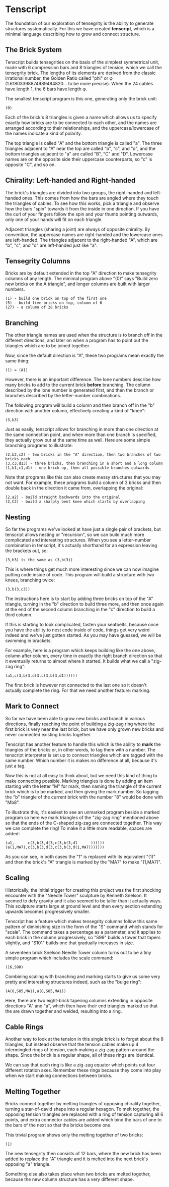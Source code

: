 # Tenscript

The foundation of our exploration of tensegrity is the ability to generate structures systematically. For this we have created **tenscript**, which is a minimal language describing how to grow and connect structure.

## The Brick System

Tenscript builds tensegrities on the basis of the simplest symmetrical unit, made with 6 compression bars and 8 triangles of tension, which we call the tensegrity brick. The lengths of its elements are derived from the classic irrational number, the Golden Ratio called "phi" or &phi; (1.61803398874989484820... to be more precise). When the 24 cables have length 1, the 6 bars have length &phi;.

The smallest tenscript program is this one, generating only the brick unit:

    (0)

Each of the brick's 8 triangles is given a name which allows us to specify exactly how bricks are to be connected to each other, and the names are arranged  according to their relationships, and the uppercase/lowercase of the names indicate a kind of polarity.

The top triangle is called "A" and the bottom triangle is called "a". The three triangles adjacent to "A" near the top are called "b", "c", and "d", and the bottom triangles adjacent to "a" are called "B", "C" and "D". Lowercase names are on the opposite side their uppercase counterparts, so "c" is opposite "C", and so on.

## Chirality: Left-handed and Right-handed

The brick's triangles are divided into two groups, the right-handed and left-handed ones. This comes from how the bars are angled where they touch the triangles of cables. To see how this works, pick a triangle and observe how the bars "spin" towards it from the inside in one direction. If you have the curl of your fingers follow the spin and your thumb pointing outwards, only one of your hands will fit on each triangle.

Adjacent triangles (sharing a joint) are always of opposite chirality. By convention, the uppercase names are right-handed and the lowercase ones are left-handed. The triangles adjacent to the right-handed "A", which are "b", "c", and "d" are left-handed just like "a".

## Tensegrity Columns

Bricks are by default extended in the top "A" direction to make tensegrity columns of any length. The minimal program above "(0)" says "Build zero new bricks on the A triangle", and longer columns are built with larger numbers.

    (1) - build one brick on top of the first one
    (5) - build five bricks on top, column of 6
    (27) - a column of 28 bricks

## Branching

The other triangle names are used when the structure is to branch off in the different directions, and later on when a program has to point out the triangles which are to be joined together.

Now, since the default direction is "A", these two programs mean exactly the same thing:

    (1) = (A1)

However, there is an important difference. The lone numbers describe how many bricks to add to the current brick **before** branching. The column described by the lone number is generated first, and then the branch or branches described by the letter-number combinations.

The following program will build a column and then branch off in the "b" direction with another column, effectively creating a kind of "knee": 

    (3,b3)

Just as easily, tenscript allows for branching in more than one direction at the same connection point, and when more than one branch is specified, they actually grow out at the same time as well. Here are some simple branching programs to illustrate:

    (2,b2,c2) - two bricks in the "A" direction, then two branches of two bricks each
    (3,c3,d13) - three bricks, then branching in a short and a long column
    (1,b1,c1,d1) - one brick up, then all possible branches outwards

Note that programs like this can also create messy structures that you may not want. For example, these programs build a column of 3 bricks and then double back in the direction it came from, overlapping the original:

    (2,a2) - build straight backwards into the original
    (2,C2) - build a sharply bent knee which starts by overlapping

## Nesting

So far the programs we've looked at have just a single pair of brackets, but tenscript allows nesting or "recursion", so we can build much more complicated and interesting structures. When you see a letter-number combination in tenscript, it's actually shorthand for an expression leaving the brackets out, so:

    (3,b3) is the same as (3,b(3))

This is where things get much more interesting since we can now imagine putting code inside of code. This program will build a structure with two knees, branching twice:

    (3,b(3,c3))

The instructions here is to start by adding three bricks on top of the "A" triangle, turning in the "b" direction to build three more, and then once again at the end of the second column branching in the "c" direction to build a third column.

If this is starting to look complicated, fasten your seatbelts, because once you have the ability to nest code inside of code, things get very weird indeed and we've just gotten started. As you may have guessed, we will be swimming in brackets.

For example, here is a program which keeps building like the one above, column after column, every time in exactly the right branch direction so that it eventually returns to almost where it started. It builds what we call a "zig-zag ring":

    (a1,c(3,b(3,d(3,c(3,b(3,d1))))))

The first brick is however not connected to the last one so it doesn't actually complete the ring. For that we need another feature: marking.

## Mark to Connect

So far we have been able to grow new bricks and branch in various directions, finally reaching the point of building a zig-zag ring where the first brick is very near the last brick, but we have only grown new bricks and never connected existing bricks together.

Tenscript has another feature to handle this which is the ability to **mark** the triangles of the bricks or, in other words, to tag them with a number. The tenscript interpreter is set up to connect triangles which are tagged with the same number. Which number it is makes no difference at all, because it's just a tag.

Now this is not at all easy to think about, but we need this kind of thing to make connecting possible. Marking triangles is done by adding an item starting with the letter "M" for mark, then naming the triangle of the current brick which is to be marked, and then giving the mark number. So tagging the "b" triangle of the current brick with the number "8" would be done with "Mb8".

To illustrate this, it's easiest to see an unmarked program beside a marked program so here we mark triangles of the "zig-zag ring" mentioned above so that the ends of the C-shaped zig-zag are connected together. This way we can complete the ring! To make it a little more readable, spaces are added:

    (a1,      c(3,b(3,d(3,c(3,b(3,d1      ))))))
    (a(1,MA7),c(3,b(3,d(3,c(3,b(3,d(1,MA7)))))))

As you can see, in both cases the "1" is replaced with its equivalent "(1)" and then the brick's "A" triangle is marked by the "MA7" to make "(1,MA7)".

## Scaling

Historically, the initial trigger for creating this project was the first shocking encounter with the "Needle Tower" sculpture by Kenneth Snelson. It seemed to defy gravity and it also seemed to be taller than it actually ways. This sculpture starts large at ground level and then every section extending upwards becomes progressively smaller.

Tenscript has a feature which makes tensegrity columns follow this same pattern of diminishing size in the form of the "S" command which stands for "scale". The command takes a percentage as a parameter, and it applies to each brick in the column progressively, so "S99" builds a tower that tapers slightly, and "S101" builds one that gradually increases in size.

A seventeen brick Snelson Needle Tower column turns out to be a tiny simple program which includes the scale command:

    (16,S90)

Combining scaling with branching and marking starts to give us some very pretty and interesting structures indeed, such as the "bulge ring":

    (A(8,S85,MA1),a(8,S85,MA1))

Here, there are two eight-brick tapering columns extending in opposite directions "A" and "a", which then have their end triangles marked so that the are drawn together and welded, resulting into a ring.

## Cable Rings

Another way to look at the tension in this single brick is to forget about the 8 triangles, but instead observe that the tension cables make up 4 intermingled rings of tension, each making a zig-zag pattern around the shape. Since the brick is a regular shape, all of these rings are identical.

We can say that each ring is like a zig-zag equator which points out four different rotation axes. Remember these rings because they come into play when we start making connections between bricks.

## Melting Together

Bricks connect together by melting triangles of opposing chirality together, turning a star-of-david shape into a regular hexagon. To melt together, the opposing tension triangles are replaced with a ring of tension capturing all 6 points, and extra connector cables are added which bind the bars of one to the bars of the next so that the bricks become one.

This trivial program shows only the melting together of two bricks:

    (1)

The new tensegrity then consists of 12 bars, where the new brick has been added to replace the "A" triangle and it is melted into the next brick's opposing "a" triangle.

Something else also takes place when two bricks are melted together, because the new column structure has a very different shape. 
